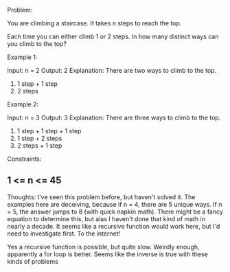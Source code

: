 

Problem:

You are climbing a staircase. It takes n steps to reach the top.

Each time you can either climb 1 or 2 steps. In how many distinct ways can you climb to the top?

 

Example 1:

Input: n = 2
Output: 2
Explanation: There are two ways to climb to the top.
1. 1 step + 1 step
2. 2 steps


Example 2:

Input: n = 3
Output: 3
Explanation: There are three ways to climb to the top.
1. 1 step + 1 step + 1 step
2. 1 step + 2 steps
3. 2 steps + 1 step


Constraints:

1 <= n <= 45
-----------------------------------------------------------------------------------------------------------------------------

Thoughts:
I've seen this problem before, but haven't solved it. The examples here are deceiving, because if n = 4, there are 5 
unique ways. If n = 5, the answer jumps to 8 (with quick napkin math). There might be a fancy equation to determine this,
but alas I haven't done that kind of math in nearly a decade. It seems like a recursive function would work here, but 
I'd need to investigate first. To the internet!

Yes a recursive function is possible, but quite slow. Weirdly enough, apparently a for loop is better. Seems like the 
inverse is true with these kinds of problems
